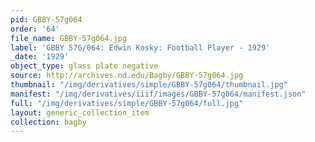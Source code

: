 ```yaml
---
pid: GBBY-57g064
order: '64'
file_name: GBBY-57g064.jpg
label: 'GBBY 57G/064: Edwin Kosky: Football Player - 1929'
_date: '1929'
object_type: glass plate negative
source: http://archives.nd.edu/Bagby/GBBY-57g064.jpg
thumbnail: "/img/derivatives/simple/GBBY-57g064/thumbnail.jpg"
manifest: "/img/derivatives/iiif/images/GBBY-57g064/manifest.json"
full: "/img/derivatives/simple/GBBY-57g064/full.jpg"
layout: generic_collection_item
collection: bagby
---
```

